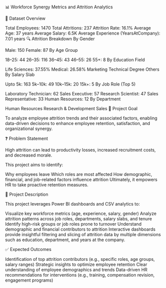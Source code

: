 📊 Workforce Synergy Metrics and Attrition Analytics

📁 Dataset Overview

Total Employees: 1470
Total Attritions: 237
Attrition Rate: 16.1%
Average Age: 37 years
Average Salary: 6.5K
Average Experience (YearsAtCompany): 7.01 years
🔍 Attrition Breakdown
By Gender

Male: 150
Female: 87
By Age Group

18–25: 44
26–35: 116
36–45: 43
46–55: 26
55+: 8
By Education Field

Life Sciences: 37.55%
Medical: 26.58%
Marketing
Technical Degree
Others
By Salary Slab

Upto 5k: 163
5k–10k: 49
10k–15k: 20
15k+: 5
By Job Role (Top 5)

Laboratory Technician: 62
Sales Executive: 57
Research Scientist: 47
Sales Representative: 33
Human Resources: 12
By Department

Human Resources
Research & Development
Sales
🎯 Project Goal

To analyze employee attrition trends and their associated factors, enabling data-driven decisions to enhance employee retention, satisfaction, and organizational synergy.

❓ Problem Statement

High attrition can lead to productivity losses, increased recruitment costs, and decreased morale.

This project aims to identify:

Why employees leave
Which roles are most affected
How demographic, financial, and job-related factors influence attrition
Ultimately, it empowers HR to take proactive retention measures.

📝 Project Description

This project leverages Power BI dashboards and CSV analytics to:

Visualize key workforce metrics (age, experience, salary, gender)
Analyze attrition patterns across job roles, departments, salary slabs, and tenure
Identify high-risk groups or job roles prone to turnover
Understand demographic and financial contributors to attrition
Interactive dashboards provide insightful filtering and slicing of attrition data by multiple dimensions such as education, department, and years at the company.

✅ Expected Outcomes

Identification of top attrition contributors (e.g., specific roles, age groups, salary ranges)
Strategic insights to optimize employee retention
Clear understanding of employee demographics and trends
Data-driven HR recommendations for interventions (e.g., training, compensation revision, engagement programs)
